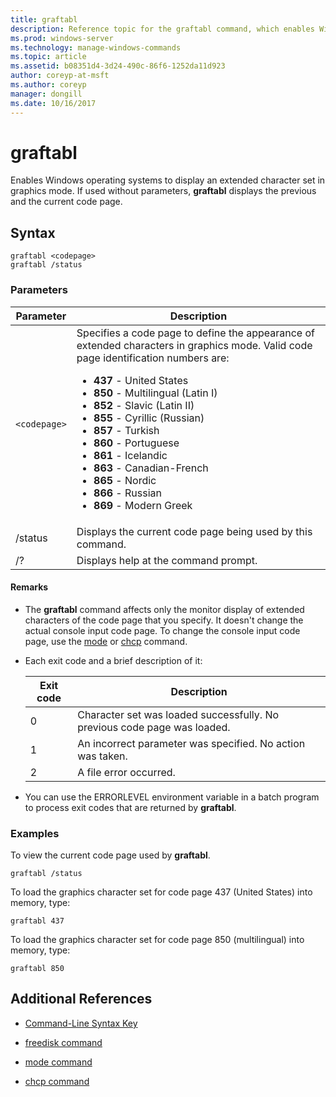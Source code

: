 ```yaml
---
title: graftabl
description: Reference topic for the graftabl command, which enables Windows operating systems to display an extended character set in graphics mode.
ms.prod: windows-server
ms.technology: manage-windows-commands
ms.topic: article
ms.assetid: b08351d4-3d24-490c-86f6-1252da11d923
author: coreyp-at-msft
ms.author: coreyp
manager: dongill
ms.date: 10/16/2017
---
```


# graftabl

Enables Windows operating systems to display an extended character set in graphics mode. If used without parameters, **graftabl** displays the previous and the current code page.

## Syntax

```
graftabl <codepage>
graftabl /status
```

### Parameters

| Parameter | Description |
| --------- | ----------- |
| `<codepage>` | Specifies a code page to define the appearance of extended characters in graphics mode. Valid code page identification numbers are:<ul><li>**437** - United States</li><li>**850** - Multilingual (Latin I)</li><li>**852** - Slavic (Latin II)</li><li>**855** - Cyrillic (Russian)</li><li>**857** - Turkish</li><li>**860** - Portuguese</li><li>**861** - Icelandic</li><li>**863** - Canadian-French</li><li>**865** - Nordic</li><li>**866** - Russian</li><li>**869** - Modern Greek</li></ul> |
| /status | Displays the current code page being used by this command. |
| /? | Displays help at the command prompt. |

#### Remarks

- The **graftabl** command affects only the monitor display of extended characters of the code page that you specify. It doesn't change the actual console input code page. To change the console input code page, use the [mode](mode.md) or [chcp](chcp.md) command.

- Each exit code and a brief description of it:

    | Exit code | Description |
    | --------- | ----------- |
    | 0 | Character set was loaded successfully. No previous code page was loaded. |
    | 1 | An incorrect parameter was specified. No action was taken. |
    | 2 | A file error occurred. |

- You can use the ERRORLEVEL environment variable in a batch program to process exit codes that are returned by **graftabl**.

### Examples

To view the current code page used by **graftabl**.

```
graftabl /status
```

To load the graphics character set for code page 437 (United States) into memory, type:

```
graftabl 437
```

To load the graphics character set for code page 850 (multilingual) into memory, type:

```
graftabl 850
```

## Additional References

- [Command-Line Syntax Key](command-line-syntax-key.md)

- [freedisk command](freedisk.md)

- [mode command](mode.md)

- [chcp command](chcp.md)
